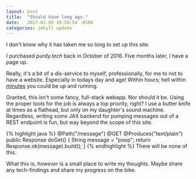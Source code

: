 ```yaml
---
layout: post
title:  "Should have long ago."
date:   2017-02-05 19:59:54 -0500
categories: jekyll update
---
```

I don't know why it has taken me so long to set up this site.

I purchased *purdy.tech* back in October of 2016.
Five months later, I have a page up.

Really, it's a bit of a dis-service to myself, professionally, for me to not to have a website.
Especially in todays day and age!
Within hours; hell within [minutes]( https://www.jekyllnow.com "tutorial for building a static site fast") you could be up and running.

Granted, this isn't some fancy, full-stack webapp.  Nor should it be.
Using the proper tools for the job is always a top priority, right?
I use a butter knife at times as a flathead, but only on my daughter's sound machine.
Regardless, writing some JAX backend for pumping messages out of a REST endpoint is fun, but way beyond the scope of this site.

{% highlight java %}
@Path("/message")
@GET
@Produces("text/plain")
public Response doGet() {
  String message = "poop";
  return Response.ok(message).build();
}
{% endhighlight %}
There will be none of this.

What this is, *however* is a small place to write my thoughts.
Maybe share any tech-findings and share my progress on the bike.
